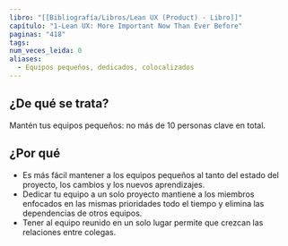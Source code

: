 ```yaml
---
libro: "[[Bibliografía/Libros/Lean UX (Product) - Libro]]"
capítulo: "1-Lean UX: More Important Now Than Ever Before"
paginas: "418"
tags: 
num_veces_leida: 0
aliases:
  - Equipos pequeños, dedicados, colocalizados
---
```

## ¿De qué se trata?
Mantén tus equipos pequeños: no más de 10 personas clave en total.
## ¿Por qué
* Es más fácil mantener a los equipos pequeños al tanto del estado del proyecto, los cambios y los nuevos aprendizajes. 
* Dedicar tu equipo a un solo proyecto mantiene a los miembros enfocados en las mismas prioridades todo el tiempo y elimina las dependencias de otros equipos. 
* Tener al equipo reunido en un solo lugar permite que crezcan las relaciones entre colegas.

